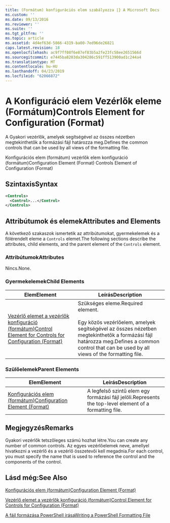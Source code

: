 ```yaml
---
title: (Formátum) konfigurációs elem szabályozza |} A Microsoft Docs
ms.custom: ''
ms.date: 09/13/2016
ms.reviewer: ''
ms.suite: ''
ms.tgt_pltfrm: ''
ms.topic: article
ms.assetid: 4d4ef63d-5866-4319-ba00-7ed96de26821
caps.latest.revision: 18
ms.openlocfilehash: ac9f7ff08f6e87ef83b5a2fe23fc58ee2651566d
ms.sourcegitcommit: e7445ba8203da304286c591ff513900ad1c244a4
ms.translationtype: MT
ms.contentlocale: hu-HU
ms.lasthandoff: 04/23/2019
ms.locfileid: "62066872"
---
```

# <a name="controls-element-for-configuration-format"></a><span data-ttu-id="5bb2c-102">A Konfiguráció elem Vezérlők eleme (Formátum)</span><span class="sxs-lookup"><span data-stu-id="5bb2c-102">Controls Element for Configuration (Format)</span></span>

<span data-ttu-id="5bb2c-103">A Gyakori vezérlők, amelyek segítségével az összes nézetben megtekinthetők a formázási fájl határozza meg.</span><span class="sxs-lookup"><span data-stu-id="5bb2c-103">Defines the common controls that can be used by all views of the formatting file.</span></span>

<span data-ttu-id="5bb2c-104">Konfigurációs elem (formátum) vezérlők elem konfiguráció (formátum)</span><span class="sxs-lookup"><span data-stu-id="5bb2c-104">Configuration Element (Format) Controls Element of Configuration (Format)</span></span>

## <a name="syntax"></a><span data-ttu-id="5bb2c-105">Szintaxis</span><span class="sxs-lookup"><span data-stu-id="5bb2c-105">Syntax</span></span>

```xml
<Controls>
  <Control>...</Control>
</Controls>
```

## <a name="attributes-and-elements"></a><span data-ttu-id="5bb2c-106">Attribútumok és elemek</span><span class="sxs-lookup"><span data-stu-id="5bb2c-106">Attributes and Elements</span></span>

<span data-ttu-id="5bb2c-107">A következő szakaszok ismertetik az attribútumokat, gyermekelemek és a fölérendelt eleme a `Controls` elemet.</span><span class="sxs-lookup"><span data-stu-id="5bb2c-107">The following sections describe the attributes, child elements, and the parent element of the `Controls` element.</span></span>

### <a name="attributes"></a><span data-ttu-id="5bb2c-108">Attribútumok</span><span class="sxs-lookup"><span data-stu-id="5bb2c-108">Attributes</span></span>

<span data-ttu-id="5bb2c-109">Nincs.</span><span class="sxs-lookup"><span data-stu-id="5bb2c-109">None.</span></span>

### <a name="child-elements"></a><span data-ttu-id="5bb2c-110">Gyermekelemek</span><span class="sxs-lookup"><span data-stu-id="5bb2c-110">Child Elements</span></span>

|<span data-ttu-id="5bb2c-111">Elem</span><span class="sxs-lookup"><span data-stu-id="5bb2c-111">Element</span></span>|<span data-ttu-id="5bb2c-112">Leírás</span><span class="sxs-lookup"><span data-stu-id="5bb2c-112">Description</span></span>|
|-------------|-----------------|
|[<span data-ttu-id="5bb2c-113">Vezérlő elemet a vezérlők konfiguráció (formátum)</span><span class="sxs-lookup"><span data-stu-id="5bb2c-113">Control Element for Controls for Configuration (Format)</span></span>](./control-element-for-controls-for-configuration-format.md)|<span data-ttu-id="5bb2c-114">Szükséges eleme.</span><span class="sxs-lookup"><span data-stu-id="5bb2c-114">Required element.</span></span><br /><br /> <span data-ttu-id="5bb2c-115">Egy közös vezérlőelem, amelyek segítségével az összes nézetben megtekinthetők a formázási fájl határozza meg.</span><span class="sxs-lookup"><span data-stu-id="5bb2c-115">Defines a common control that can be used by all views of the formatting file.</span></span>|

### <a name="parent-elements"></a><span data-ttu-id="5bb2c-116">Szülőelemek</span><span class="sxs-lookup"><span data-stu-id="5bb2c-116">Parent Elements</span></span>

|<span data-ttu-id="5bb2c-117">Elem</span><span class="sxs-lookup"><span data-stu-id="5bb2c-117">Element</span></span>|<span data-ttu-id="5bb2c-118">Leírás</span><span class="sxs-lookup"><span data-stu-id="5bb2c-118">Description</span></span>|
|-------------|-----------------|
|[<span data-ttu-id="5bb2c-119">Konfigurációs elem (formátum)</span><span class="sxs-lookup"><span data-stu-id="5bb2c-119">Configuration Element (Format)</span></span>](./configuration-element-format.md)|<span data-ttu-id="5bb2c-120">A legfelső szintű elem egy formázási fájl jelöli.</span><span class="sxs-lookup"><span data-stu-id="5bb2c-120">Represents the top-level element of a formatting file.</span></span>|

## <a name="remarks"></a><span data-ttu-id="5bb2c-121">Megjegyzés</span><span class="sxs-lookup"><span data-stu-id="5bb2c-121">Remarks</span></span>

<span data-ttu-id="5bb2c-122">Gyakori vezérlők tetszőleges számú hozhat létre.</span><span class="sxs-lookup"><span data-stu-id="5bb2c-122">You can create any number of common controls.</span></span> <span data-ttu-id="5bb2c-123">Az egyes vezérlőelemek neve, amellyel hivatkozni a vezérlő és a vezérlő összetevői kell megadnia.</span><span class="sxs-lookup"><span data-stu-id="5bb2c-123">For each control, you must specify the name that is used to reference the control and the components of the control.</span></span>

## <a name="see-also"></a><span data-ttu-id="5bb2c-124">Lásd még:</span><span class="sxs-lookup"><span data-stu-id="5bb2c-124">See Also</span></span>

[<span data-ttu-id="5bb2c-125">Konfigurációs elem (formátum)</span><span class="sxs-lookup"><span data-stu-id="5bb2c-125">Configuration Element (Format)</span></span>](./configuration-element-format.md)

[<span data-ttu-id="5bb2c-126">Vezérlő elemet a vezérlők konfiguráció (formátum)</span><span class="sxs-lookup"><span data-stu-id="5bb2c-126">Control Element for Controls for Configuration (Format)</span></span>](./control-element-for-controls-for-configuration-format.md)

[<span data-ttu-id="5bb2c-127">A fájl formázása PowerShell írása</span><span class="sxs-lookup"><span data-stu-id="5bb2c-127">Writing a PowerShell Formatting File</span></span>](./writing-a-powershell-formatting-file.md)
